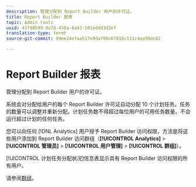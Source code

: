 ```yaml
---
description: 管理分配到 Report Builder 用户的许可证。
title: Report Builder 报表
topic: Admin tools
uuid: 41f98b99-9a78-430a-8a42-101eddd3d2ef
translation-type: tm+mt
source-git-commit: 99ee24efaa517e8da700c67818c111c4aa90dc02

---
```



# Report Builder 报表

管理分配到 Report Builder 用户的许可证。

系统会对分配给用户的每个 Report Builder 许可证自动分配 10 个计划任务。任务的数量可以调整并重新分配。计划任务数不得超过每位用户的可用任务数量。不会运行超过计划的任何任务。

您可以向任何 [!DNL Analytics] 用户授予 Report Builder 访问权限，方法是将这些用户添加到 Report Builder 访问群组（**[!UICONTROL Analytics]** &gt; **[!UICONTROL 管理员]** &gt; **[!UICONTROL 用户管理]** &gt; **[!UICONTROL 群组]**）。

[!UICONTROL 计划任务分配状况]信息表显示具有 Report Builder 访问权限的所有用户。

请参阅[群组](/help/admin/user-management2/c-user-groups/groups.md)。
